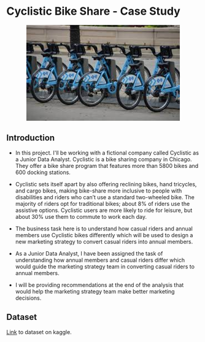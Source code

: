 # **Cyclistic Bike Share - Case Study**

<div align="center">
  <img src="cyclistic_bike.jpg" width="400" height="250"/>
</div>


## **Introduction**

* In this project. I'll be working with a fictional company called Cyclistic as a Junior Data Analyst. Cyclistic is a bike sharing company in Chicago. They offer a bike share program that features more than 5800 bikes and 600 docking stations.

* Cyclistic sets itself apart by also offering reclining bikes, hand tricycles, and cargo bikes, making bike-share more inclusive to people with disabilities and riders who can’t use a standard two-wheeled bike. The majority of riders opt for traditional bikes; about 8% of riders use the assistive options. Cyclistic users are more likely to ride for leisure, but about 30% use them to commute to work each day.

* The business task here is to understand how casual riders and annual members use Cyclistic bikes differently which will be used to design a new marketing strategy to convert casual riders into annual members.

* As a Junior Data Analyst, I have been assigned the task of understanding how annual members and casual riders differ which would guide the marketing strategy team in converting casual riders to annual members.

* I will be providing recommendations at the end of the analysis that would help the marketing strategy team make better marketing decisions.

## **Dataset**
[Link](https://www.kaggle.com/datasets/emmanuelani/bike-share-datasets) to dataset on kaggle.